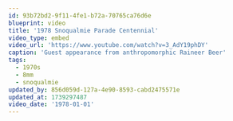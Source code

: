 ```yaml
---
id: 93b72bd2-9f11-4fe1-b72a-70765ca76d6e
blueprint: video
title: '1978 Snoqualmie Parade Centennial'
video_type: embed
video_url: 'https://www.youtube.com/watch?v=3_AdY19phDY'
caption: 'Guest appearance from anthropomorphic Raineer Beer'
tags:
  - 1970s
  - 8mm
  - snoqualmie
updated_by: 856d059d-127a-4e90-8593-cabd2475571e
updated_at: 1739297487
video_date: '1978-01-01'
---
```

